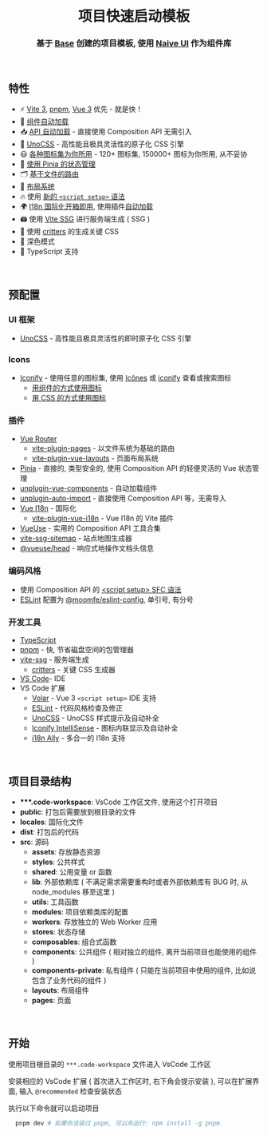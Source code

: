<h1 align="center">项目快速启动模板</h1>
<h3 align="center">基于 <a href="https://github.com/MoomFE-Starter-Template/Base">Base</a> 创建的项目模板, 使用 <a href="https://www.naiveui.com/zh-CN/os-theme">Naive UI</a> 作为组件库</h3>

<br>

## 特性

- ⚡️ [Vite 3](https://github.com/vitejs/vite), [pnpm](https://pnpm.io), [Vue 3](https://github.com/vuejs/core) 优先 - 就是快！
- 📲 [组件自动加载](https://github.com/antfu/unplugin-vue-components)
- 📥 [API 自动加载](https://github.com/antfu/unplugin-auto-import) - 直接使用 Composition API 无需引入
- 🎨 [UnoCSS](https://github.com/unocss/unocss) - 高性能且极具灵活性的原子化 CSS 引擎
- 😃 [各种图标集为你所用](https://github.com/iconify/icon-sets) - 120+ 图标集, 150000+ 图标为你所用, 从不妥协
- 🍍 [使用 Pinia 的状态管理](https://pinia.vuejs.org)
- 🗂 [基于文件的路由](https://github.com/hannoeru/vite-plugin-pages)
- 📑 [布局系统](https://github.com/JohnCampionJr/vite-plugin-vue-layouts)
- 🔥 使用 [新的 `<script setup>` 语法](https://github.com/vuejs/rfcs/pull/227)
- 🌍 [I18n 国际化开箱即用](https://github.com/intlify/vue-i18n-next), 使用插件[自动加载](https://github.com/intlify/bundle-tools/tree/main/packages/vite-plugin-vue-i18n)
- 🖨 使用 [Vite SSG](https://github.com/antfu/vite-ssg) 进行服务端生成 ( SSG )
- 🦔 使用 [critters](https://github.com/GoogleChromeLabs/critters) 的生成关键 CSS
- 🌙 深色模式
- 🦾 TypeScript 支持

<br>

## 预配置

### UI 框架
  - [UnoCSS](https://github.com/unocss/unocss) - 高性能且极具灵活性的即时原子化 CSS 引擎

### Icons
  - [Iconify](https://iconify.design/) - 使用任意的图标集, 使用 [Icônes](https://icones.netlify.app/) 或 [iconify](https://icon-sets.iconify.design/) 查看或搜索图标
    - [用组件的方式使用图标](https://github.com/antfu/unplugin-icons)
    - [用 CSS 的方式使用图标](https://github.com/antfu/unocss/tree/main/packages/preset-icons)

### 插件
  - [Vue Router](https://github.com/vuejs/router)
    - [vite-plugin-pages](https://github.com/hannoeru/vite-plugin-pages) - 以文件系统为基础的路由
    - [vite-plugin-vue-layouts](https://github.com/JohnCampionJr/vite-plugin-vue-layouts) - 页面布局系统
  - [Pinia](https://pinia.vuejs.org) - 直接的, 类型安全的, 使用 Composition API 的轻便灵活的 Vue 状态管理
  - [unplugin-vue-components](https://github.com/antfu/unplugin-vue-components) - 自动加载组件
  - [unplugin-auto-import](https://github.com/antfu/unplugin-auto-import) - 直接使用 Composition API 等，无需导入
  - [Vue I18n](https://github.com/intlify/vue-i18n-next) - 国际化
    - [vite-plugin-vue-i18n](https://github.com/intlify/bundle-tools/tree/main/packages/vite-plugin-vue-i18n) - Vue I18n 的 Vite 插件
  - [VueUse](https://github.com/antfu/vueuse) - 实用的 Composition API 工具合集
  - [vite-ssg-sitemap](https://github.com/jbaubree/vite-ssg-sitemap) - 站点地图生成器
  - [@vueuse/head](https://github.com/vueuse/head) - 响应式地操作文档头信息

### 编码风格
  - 使用 Composition API 的 [\<script setup\> SFC 语法](https://github.com/vuejs/rfcs/pull/227)
  - [ESLint](https://eslint.org/) 配置为 [@moomfe/eslint-config](https://github.com/MoomFE/eslint-config), 单引号, 有分号

### 开发工具

- [TypeScript](https://www.typescriptlang.org)
- [pnpm](https://pnpm.js.org/) - 快, 节省磁盘空间的包管理器
- [vite-ssg](https://github.com/antfu/vite-ssg) - 服务端生成
  - [critters](https://github.com/GoogleChromeLabs/critters) - 关键 CSS 生成器
- [VS Code](https://code.visualstudio.com/)- IDE
- VS Code 扩展
  - [Volar](https://marketplace.visualstudio.com/items?itemName=johnsoncodehk.volar) - Vue 3 `<script setup>` IDE 支持
  - [ESLint](https://marketplace.visualstudio.com/items?itemName=dbaeumer.vscode-eslint) - 代码风格检查及修正
  - [UnoCSS](https://marketplace.visualstudio.com/items?itemName=antfu.unocss) - UnoCSS 样式提示及自动补全
  - [Iconify IntelliSense](https://marketplace.visualstudio.com/items?itemName=antfu.iconify) - 图标内联显示及自动补全
  - [i18n Ally](https://marketplace.visualstudio.com/items?itemName=lokalise.i18n-ally) - 多合一的 I18n 支持

<br>

## 项目目录结构

- **\*\*\*.code-workspace**: VsCode 工作区文件, 使用这个打开项目
- **public**: 打包后需要放到根目录的文件
- **locales**: 国际化文件
- **dist**: 打包后的代码
- **src**: 源码
  - **assets**: 存放静态资源
  - **styles**: 公共样式
  - **shared**: 公用变量 or 函数
  - **lib**: 外部依赖库 ( 不满足需求需要重构时或者外部依赖库有 BUG 时, 从 node_modules 移至这里 )
  - **utils**: 工具函数
  - **modules**: 项目依赖类库的配置
  - **workers**: 存放独立的 Web Worker 应用
  - **stores**: 状态存储
  - **composables**: 组合式函数
  - **components**: 公共组件 ( 相对独立的组件, 离开当前项目也能使用的组件 )
  - **components-private**: 私有组件 ( 只能在当前项目中使用的组件, 比如说包含了业务代码的组件 )
  - **layouts**: 布局组件
  - **pages**: 页面

<br>

## 开始

使用项目根目录的 `***.code-workspace` 文件进入 VsCode 工作区

安装相应的 VsCode 扩展 ( 首次进入工作区时, 右下角会提示安装 ), 可以在扩展界面, 输入 `@recommended` 检查安装状态

执行以下命令就可以启动项目

```bash
  pnpm dev # 如果你没装过 pnpm, 可以先运行: npm install -g pnpm
```
